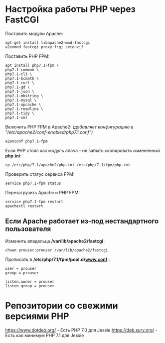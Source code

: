 # Настройка работы PHP через FastCGI

Поставить модули Apache:

```shell
apt-get install libapache2-mod-fastcgi
a2enmod fastcgi proxy_fcgi setenvif
```

Поставить PHP FPM:

```shell
apt install php7.1-fpm \
php7.1-common \
php7.1-cli \
php7.1-bcmath \
php7.1-curl \
php7.1-gd \
php7.1-json \
php7.1-mbstring \
php7.1-mysql \
php7.1-opcache \
php7.1-readline \
php7.1-tidy \
php7.1-xml
```

Включить PHP FPM в Apache2:
*(добавляет конфигурацию в "/etc/apache2/conf-enabled/php7.1.conf")*

```shell
a2enconf php7.1-fpm
```

Если PHP стоял как модуль апача - не забыть скопировать измененный **php.ini**:

```shell
cp /etc/php/7.1/apache2/php.ini /etc/php/7.1/fpm/php.ini
```

Проверить статус сервиса FPM:

```shell
service php7.1-fpm status
```


Перезагрузить Apache и PHP FPM:

```shell
service php7.1-fpm restart
apachectl restart  
```

## Если Apache работает из-под нестандартного пользователя

Изменить владельца **/var/lib/apache2/fastcgi** :

```shell
chown prouser:prouser /var/lib/apache2/fastcgi
```

Прописать в **/etc/php/7.1/fpm/pool.d/www.conf** :

```
user = prouser
group = prouser

listen.owner = prouser
listen.group = prouser
```


# Репозитории со свежими версиями PHP

<https://www.dotdeb.org/> - Есть PHP 7.0 для Jessie
<https://deb.sury.org/> - Есть как минимум PHP 7.1 для Jessie


